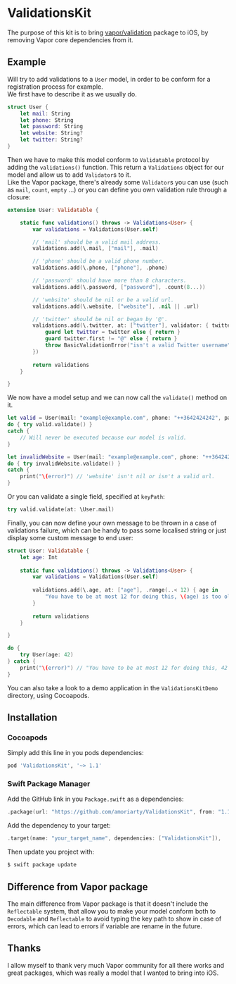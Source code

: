 # ValidationsKit

The purpose of this kit is to bring [vapor/validation](https://github.com/vapor/validation) package to iOS, by removing Vapor core dependencies from it.

## Example

Will try to add validations to a `User` model, in order to be conform for a registration process for example.  
We first have to describe it as we usually do.

```swift
struct User {
    let mail: String
    let phone: String
    let password: String
    let website: String?
    let twitter: String?
}
```

Then we have to make this model conform to `Validatable` protocol by adding the `validations()` function. This return a `Validations` object for our model and allow us to add `Validator`s to it.  
Like the Vapor package, there's already some `Validator`s you can use (such as `mail`, `count`, `empty` ...) or you can define you own validation rule through a closure:

```swift
extension User: Validatable {

    static func validations() throws -> Validations<User> {
        var validations = Validations(User.self)

        // 'mail' should be a valid mail address.
        validations.add(\.mail, ["mail"], .mail)

        // 'phone' should be a valid phone number.
        validations.add(\.phone, ["phone"], .phone) 

        // 'password' should have more than 8 characters.
        validations.add(\.password, ["password"], .count(8...))

        // 'website' should be nil or be a valid url.
        validations.add(\.website, ["website"], .nil || .url)

        // 'twitter' should be nil or began by '@'.
        validations.add(\.twitter, at: ["twitter"], validator: { twitter in
        	guard let twitter = twitter else { return }
            guard twitter.first != "@" else { return }
            throw BasicValidationError("isn't a valid Twitter username")
        })
        
        return validations
    }

}
```

We now have a model setup and we can now call the `validate()` method on it.

```swift
let valid = User(mail: "example@example.com", phone: "++3642424242", password: "somepassword", website: nil, twitter: nil)
do { try valid.validate() }
catch {
	// Will never be executed because our model is valid.
}

let invalidWebsite = User(mail: "example@example.com", phone: "++3642424242", password: "somepassword", website: "notValidUrl", twitter: nil)
do { try invalidWebsite.validate() }
catch {
	print("\(error)") // 'website' isn't nil or isn't a valid url.
}
```

Or you can validate a single field, specified at `keyPath`:

```swift
try valid.validate(at: \User.mail)
```

Finally, you can now define your own message to be thrown in a case of validations failure, which can be handy to pass some localised string or just display some custom message to end user:

```swift
struct User: Validatable {
    let age: Int
    
    static func validations() throws -> Validations<User> {
        var validations = Validations(User.self)
        
        validations.add(\.age, at: ["age"], .range(..< 12) { age in
            "You have to be at most 12 for doing this, \(age) is too old for that stuff..."
        }
        
        return validations
    }

}

do {
    try User(age: 42)
} catch {
    print("\(error)") // "You have to be at most 12 for doing this, 42 is too old for that stuff..."
}
```

You can also take a look to a demo application in the `ValidationsKitDemo` directory, using Cocoapods.

## Installation
### Cocoapods

Simply add this line in you pods dependencies:

```ruby
pod 'ValidationsKit', '~> 1.1'
```

### Swift Package Manager

Add the GitHub link in you `Package.swift` as a dependencies:

```swift
.package(url: "https://github.com/amoriarty/ValidationsKit", from: "1.1.0"),
```

Add the dependency to your target:

```swift
.target(name: "your_target_name", dependencies: ["ValidationsKit"]),
```

Then update you project with:

```sh
$ swift package update
```

## Difference from Vapor package

The main difference from Vapor package is that it doesn't include the `Reflectable` system, that allow you to make your model conform both to `Decodable` and `Reflectable` to avoid typing the key path to show in case of errors, which can lead to errors if variable are rename in the future.

## Thanks

I allow myself to thank very much Vapor community for all there works and great packages, which was really a model that I wanted to bring into iOS.
